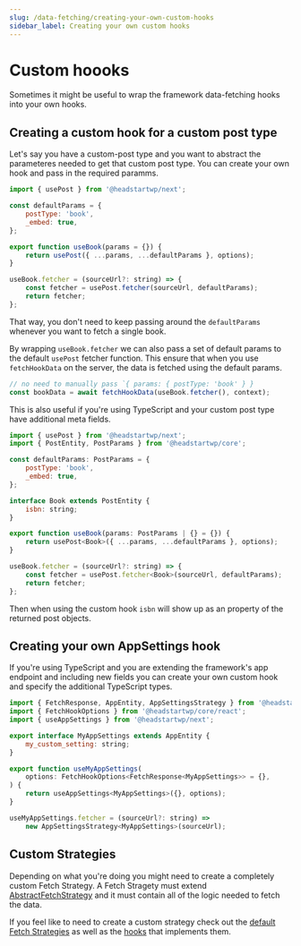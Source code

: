 ```yaml
---
slug: /data-fetching/creating-your-own-custom-hooks
sidebar_label: Creating your own custom hooks
---
```


# Custom hoooks

Sometimes it might be useful to wrap the framework data-fetching hooks into your own hooks.

## Creating a custom hook for a custom post type

Let's say you have a custom-post type and you want to abstract the parameteres needed to get that custom post type. You can create your own hook and pass in the required paramms.

```js title=src/hooks/useBook.js
import { usePost } from '@headstartwp/next';

const defaultParams = {
	postType: 'book',
	_embed: true,
};

export function useBook(params = {}) {
    return usePost({ ...params, ...defaultParams }, options);
}

useBook.fetcher = (sourceUrl?: string) => {
	const fetcher = usePost.fetcher(sourceUrl, defaultParams);
	return fetcher;
};
```

That way, you don't need to keep passing around the `defaultParams` whenever you want to fetch a single book.

By wrapping `useBook.fetcher` we can also pass a set of default params to the default `usePost` fetcher function. This ensure that when you use `fetchHookData` on the server, the data is fetched using the default params.

```js
// no need to manually pass `{ params: { postType: 'book' } }
const bookData = await fetchHookData(useBook.fetcher(), context);
```

This is also useful if you're using TypeScript and your custom post type have additional meta fields.

```js title=src/hooks/useBook.ts
import { usePost } from '@headstartwp/next';
import { PostEntity, PostParams } from '@headstartwp/core';

const defaultParams: PostParams = {
	postType: 'book',
	_embed: true,
};

interface Book extends PostEntity {
    isbn: string;
}

export function useBook(params: PostParams | {} = {}) {
    return usePost<Book>({ ...params, ...defaultParams }, options);
}

useBook.fetcher = (sourceUrl?: string) => {
	const fetcher = usePost.fetcher<Book>(sourceUrl, defaultParams);
	return fetcher;
};
```

Then when using the custom hook `isbn` will show up as an property of the returned post objects.

## Creating your own AppSettings hook

If you're using TypeScript and you are extending the framework's app endpoint and including new fields you can create your own custom hook and specify the additional TypeScript types.

```js title=src/hooks/useMyAppSettings.ts
import { FetchResponse, AppEntity, AppSettingsStrategy } from '@headstartwp/core';
import { FetchHookOptions } from '@headstartwp/core/react';
import { useAppSettings } from '@headstartwp/next';

export interface MyAppSettings extends AppEntity {
    my_custom_setting: string;
}

export function useMyAppSettings(
	options: FetchHookOptions<FetchResponse<MyAppSettings>> = {},
) {
	return useAppSettings<MyAppSettings>({}, options);
}

useMyAppSettings.fetcher = (sourceUrl?: string) =>
	new AppSettingsStrategy<MyAppSettings>(sourceUrl);
```

## Custom Strategies

Depending on what you're doing you might need to create a completely custom Fetch Strategy. A Fetch Stragety must extend [AbstractFetchStrategy](/api/classes/10up_headless_core.AbstractFetchStrategy/) and it must contain all of the logic needed to fetch the data.

If you feel like to need to create a custom strategy check out the [default Fetch Strategies](https://github.com/10up/headless/tree/develop/packages/core/src/data/strategies) as well as the [hooks](https://github.com/10up/headless/tree/develop/packages/core/src/react/hooks) that implements them.

